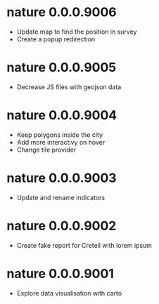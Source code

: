 # nature 0.0.0.9006

* Update map to find the position in survey
* Create a popup redirection

# nature 0.0.0.9005

* Decrease JS files with geojson data

# nature 0.0.0.9004

* Keep polygons inside the city
* Add more interactivy on hover
* Change tile provider

# nature 0.0.0.9003

* Update and rename indicators

# nature 0.0.0.9002

* Create fake report for Creteil with lorem ipsum

# nature 0.0.0.9001

* Explore data visualisation with carto
